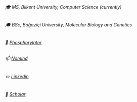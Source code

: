 ###### :mortar_board: MS, Bilkent University, Computer Science (currently)
###### :mortar_board: BSc, Boğaziçi University, Molecular Biology and Genetics
###### :school_satchel: [Phosphorylator](https://sb4j.case.edu/wsgi/phosphorylator/)
###### :mailbox: [Nomind](http://ciceklab.cs.bilkent.edu.tr/nomind/web/)
###### :pencil2: [Linkedin](https://www.linkedin.com/in/gunkaynar/)
###### 🏫 [Scholar](https://scholar.google.com/citations?user=yg_fsO0AAAAJ&hl=en)

